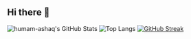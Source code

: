 ## Hi there 👋

![humam-ashaq's GitHub Stats](https://github-readme-stats.vercel.app/api?username=humam-ashaq&show_icons=true&theme=tokyonight)
![Top Langs](https://github-readme-stats.vercel.app/api/top-langs/?username=humam-ashaq&layout=compact&theme=tokyonight)
[![GitHub Streak](https://streak-stats.demolab.com?user=humam-ashaq&theme=tokyonight)](https://git.io/streak-stats)

<!--
**humam-ashaq/humam-ashaq** is a ✨ _special_ ✨ repository because its `README.md` (this file) appears on your GitHub profile.

Here are some ideas to get you started:

- 🔭 I’m currently working on ...
- 🌱 I’m currently learning ...
- 👯 I’m looking to collaborate on ...
- 🤔 I’m looking for help with ...
- 💬 Ask me about ...
- 📫 How to reach me: ...
- 😄 Pronouns: ...
- ⚡ Fun fact: ...
-->
